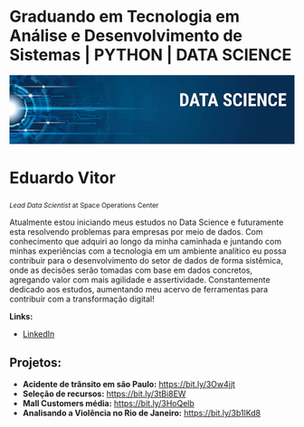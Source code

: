 
# Graduando em Tecnologia em Análise e Desenvolvimento de Sistemas | PYTHON | DATA SCIENCE

<p align="center">
  <img src="banner.png" >
</p>

# Eduardo Vitor
<sub>*Lead Data Scientist* at Space Operations Center</sub>

Atualmente estou iniciando meus estudos no Data Science e
futuramente esta resolvendo problemas para empresas por meio de
dados.
Com conhecimento que adquiri ao longo da minha caminhada
e juntando com minhas experiências com a tecnologia em um
ambiente analítico eu possa contribuir para o desenvolvimento do
setor de dados de forma sistêmica, onde as decisões serão tomadas
com base em dados concretos, agregando valor com mais agilidade
e assertividade.
Constantemente dedicado aos estudos, aumentando meu acervo de
ferramentas para contribuir com a transformação digital!

**Links:**
* [LinkedIn](https://www.linkedin.com/in/eduardo-vitor-2406431b7/)


## Projetos:

* **Acidente de trânsito em são Paulo:** https://bit.ly/3Ow4jjt
* **Seleção de recursos:** https://bit.ly/3tBi8EW
* **Mall Customers média:** https://bit.ly/3HoQelb
* **Analisando a Violência no Rio de Janeiro:** https://bit.ly/3b1lKd8
